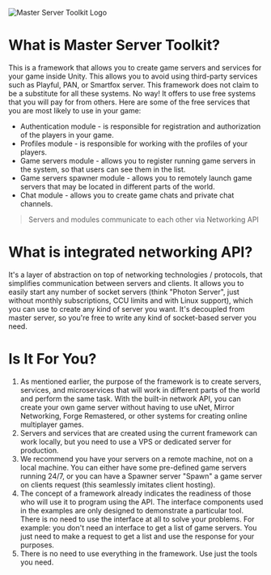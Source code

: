 ![Master Server Toolkit Logo](https://master-toolkit.com/media/th4iz2gx/msf_logo.jpg)

# What is Master Server Toolkit?
This is a framework that allows you to create game servers and services for your game inside Unity. This allows you to avoid using third-party services such as Playful, PAN, or Smartfox server. This framework does not claim to be a substitute for all these systems. No way! It offers to use free systems that you will pay for from others. Here are some of the free services that you are most likely to use in your game:

* Authentication module - is responsible for registration and authorization of the players in your game.
* Profiles module - is responsible for working with the profiles of your players.
* Game servers module - allows you to register running game servers in the system, so that users can see them in the list.
* Game servers spawner module - allows you to remotely launch game servers that may be located in different parts of the world.
* Chat module - allows you to create game chats and private chat channels.

> Servers and modules communicate to each other via Networking API

# What is integrated networking API?
It's a layer of abstraction on top of networking technologies / protocols, that simplifies communication between servers and clients.
It allows you to easily start any number of socket servers (think "Photon Server", just without monthly subscriptions, CCU limits and with Linux support), which you can use to create any kind of server you want.
It's decoupled from master server, so you're free to write any kind of socket-based server you need.

# Is It For You?
1. As mentioned earlier, the purpose of the framework is to create servers, services, and microservices that will work in different parts of the world and perform the same task. With the built-in network API, you can create your own game server without having to use uNet, Mirror Networking, Forge Remastered, or other systems for creating online multiplayer games.
1. Servers and services that are created using the current framework can work locally, but you need to use a VPS or dedicated server for production.
1. We recommend you have your servers on a remote machine, not on a local machine. You can either have some pre-defined game servers running 24/7, or you can have a Spawner server "Spawn" a game server on clients request (this seamlessly imitates client hosting).
1. The concept of a framework already indicates the readiness of those who will use it to program using the API. The interface components used in the examples are only designed to demonstrate a particular tool. There is no need to use the interface at all to solve your problems. For example: you don't need an interface to get a list of game servers. You just need to make a request to get a list and use the response for your purposes.
1. There is no need to use everything in the framework. Use just the tools you need.
